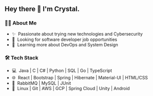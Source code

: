 ## Hey there 👋 I'm Crystal.

<h3> 👩‍💻 About Me</h3>

- ✨&nbsp; Passionate about trying new technologies and Cybersecurity
- 🔭&nbsp; Looking for software developer job opportunities
- 🌱&nbsp; Learning more about DevOps and System Design


<h3> 🛠️ Tech Stack</h3>

- 💻&nbsp; Java | C | C# | Python | SQL | Go | TypeScript
- 🌐&nbsp; React | Bootstrap | Spring | Hibernate | Material-UI | HTML/CSS
- 🧰&nbsp; RabbitMQ | MySQL | JUnit
- 🔧&nbsp; Linux | Git | AWS | GCP | Spring Cloud | Unity | Android 
